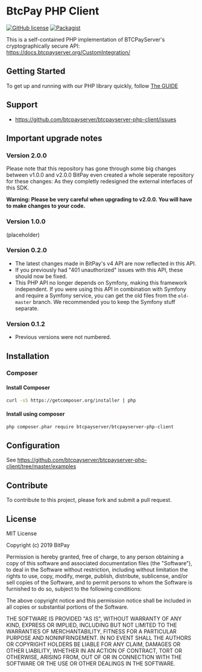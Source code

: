# BtcPay PHP Client
[![GitHub license](https://img.shields.io/badge/license-MIT-blue.svg?style=flat-square)](https://raw.githubusercontent.com/btcpayserver/php-btcpay-client-v2/master/LICENSE)
[![Packagist](https://img.shields.io/packagist/v/btcpayserver/btcpayserver-php-client.svg?style=flat-square)](https://packagist.org/packages/btcpayserver/btcpayserver-php-client)

This is a self-contained PHP implementation of BTCPayServer's cryptographically secure API: https://docs.btcpayserver.org/CustomIntegration/

## Getting Started

To get up and running with our PHP library quickly, follow [The GUIDE](https://github.com/btcpayserver/btcpayserver-php-client/blob/master/GUIDE.md)

## Support

* https://github.com/btcpayserver/btcpayserver-php-client/issues

## Important upgrade notes

### Version 2.0.0

Please note that this repository has gone through some big changes between v1.0.0 and v2.0.0
BitPay even created a whole seperate repository for these changes: As they completly redesigned the external interfaces of this SDK.

**Warning: Please be very careful when upgrading to v2.0.0. You will have to make changes to your code.**

### Version 1.0.0

(placeholder)

### Version 0.2.0
- The latest changes made in BitPay's v4 API are now reflected in this API.
- If you previously had "401 unauthorized" issues with this API, these should now be fixed. 
- This PHP API no longer depends on Symfony, making this framework independent. If you were using this API in combination with Symfony and require a Symfony service, you can get the old files from the `old-master` branch. We recommended you to keep the Symfony stuff separate.

### Version 0.1.2
- Previous versions were not numbered.

## Installation

### Composer

#### Install Composer

```bash
curl -sS https://getcomposer.org/installer | php
```

#### Install using composer

```bash
php composer.phar require btcpayserver/btcpayserver-php-client
```

## Configuration

See https://github.com/btcpayserver/btcpayserver-php-client/tree/master/examples

## Contribute

To contribute to this project, please fork and submit a pull request.

## License

MIT License

Copyright (c) 2019 BitPay

Permission is hereby granted, free of charge, to any person obtaining a copy
of this software and associated documentation files (the "Software"), to deal
in the Software without restriction, including without limitation the rights
to use, copy, modify, merge, publish, distribute, sublicense, and/or sell
copies of the Software, and to permit persons to whom the Software is
furnished to do so, subject to the following conditions:

The above copyright notice and this permission notice shall be included in all
copies or substantial portions of the Software.

THE SOFTWARE IS PROVIDED "AS IS", WITHOUT WARRANTY OF ANY KIND, EXPRESS OR
IMPLIED, INCLUDING BUT NOT LIMITED TO THE WARRANTIES OF MERCHANTABILITY,
FITNESS FOR A PARTICULAR PURPOSE AND NONINFRINGEMENT. IN NO EVENT SHALL THE
AUTHORS OR COPYRIGHT HOLDERS BE LIABLE FOR ANY CLAIM, DAMAGES OR OTHER
LIABILITY, WHETHER IN AN ACTION OF CONTRACT, TORT OR OTHERWISE, ARISING FROM,
OUT OF OR IN CONNECTION WITH THE SOFTWARE OR THE USE OR OTHER DEALINGS IN THE
SOFTWARE.
